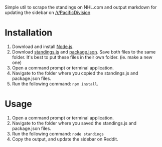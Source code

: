 Simple util to scrape the standings on NHL.com and output markdown for updating the sidebar on [/r/PacificDivision](http://reddit.com/r/pacificdivision)

# Installation
1. Download and install [Node.js](http://nodejs.org/).
2. Download [standings.js](https://raw.github.com/craigmaslowski/NhlStandingScraper/master/standings.js) and [package.json](https://raw.github.com/craigmaslowski/NhlStandingScraper/master/package.json). Save both files to the same folder. It's best to put these files in their own folder. (ie. make a new one)
3. Open a command prompt or terminal application.
4. Navigate to the folder where you copied the standings.js and package.json files.
5. Run the following command: `npm install`. 

# Usage
1. Open a command prompt or terminal application.
2. Navigate to the folder where you saved the standings.js and package.json files.
3. Run the following command: `node standings`
4. Copy the output, and update the sidebar on Reddit.